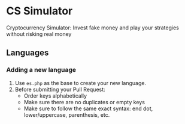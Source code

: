 # CS Simulator
Cryptocurrency Simulator: Invest fake money and play your strategies without risking real money

## Languages

### Adding a new language

1. Use `es.php` as the base to create your new language.
2. Before submitting your Pull Request:
   - Order keys alphabetically 
   - Make sure there are no duplicates or empty keys
   - Make sure to follow the same exact syntax: end dot, lower/uppercase, parenthesis, etc.
